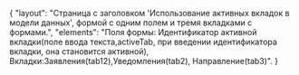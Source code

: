 {
"layout": "Страница с заголовком 'Использование активных вкладок в модели данных', формой с одним полем и тремя вкладками с формами.",
"elements": "Поля формы: Идентификатор активной вкладки(поле ввода текста,activeTab, при введении идентификатора вкладки, она становится активной),
Вкладки:Заявления(tab12),Уведомления(tab2), Направление(tab3)".
}